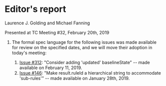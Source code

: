 # Editor's report

Laurence J. Golding and Michael Fanning

Presented at TC Meeting #32, February 20th, 2019

1. The formal spec language for the following issues was made available for review on the specified dates, and we will move their adoption in today's meeting:

    1. [Issue #312](https://github.com/oasis-tcs/sarif-spec/issues/312): "Consider adding 'updated' baselineState" -- made available on February 11, 2019.
    1. [Issue #146](https://github.com/oasis-tcs/sarif-spec/issues/146): "Make result.ruleId a hierarchical string to accommodate 'sub-rules'" -- made available on January 28th, 2019.